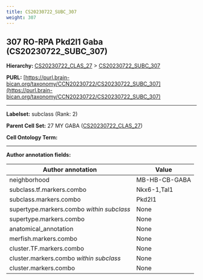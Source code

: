 ```yaml
---
title: CS20230722_SUBC_307
weight: 307
---
```

## 307 RO-RPA Pkd2l1 Gaba (CS20230722_SUBC_307)
<b>Hierarchy: </b>
[CS20230722_CLAS_27](../CS20230722_CLAS_27) >
[CS20230722_SUBC_307](../CS20230722_SUBC_307)

**PURL:** [https://purl.brain-bican.org/taxonomy/CCN20230722/CS20230722_SUBC_307](https://purl.brain-bican.org/taxonomy/CCN20230722/CS20230722_SUBC_307)

---


**Labelset:** subclass (Rank: 2)

**Parent Cell Set:** 27 MY GABA ([CS20230722_CLAS_27](../CS20230722_CLAS_27))



**Cell Ontology Term:** 

[MARKER GENES.]: #


---

[TRANSFERRED ANNOTATIONS.]: #


[AUTHOR ANNOTATION FIELDS.]: #


**Author annotation fields:**

| Author annotation | Value |
|-------------------|-------|
|neighborhood|MB-HB-CB-GABA|
|subclass.tf.markers.combo|Nkx6-1,Tal1|
|subclass.markers.combo|Pkd2l1|
|supertype.markers.combo _within subclass_|None|
|supertype.markers.combo|None|
|anatomical_annotation|None|
|merfish.markers.combo|None|
|cluster.TF.markers.combo|None|
|cluster.markers.combo _within subclass_|None|
|cluster.markers.combo|None|
